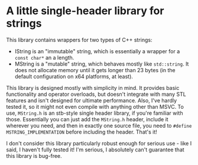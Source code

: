 # A little single-header library for strings
This library contains wrappers for two types of C++ strings:
* IString is an "immutable" string, which is essentially a wrapper for a `const char*` an a length.
* MString is a "mutable" string, which behaves mostly like `std::string`. It does not allocate memory until it gets longer than 23 bytes (in the default configuration on x64 platforms, at least).

This library is designed mostly with simplicity in mind. It provides basic functionality and operator overloads, but doesn't integrate with many STL features and isn't designed for ultimate performance. Also, I've hardly tested it, so it might not even compile with anything other than MSVC.
To use, `MString.h` is an stb-style single header library, if you're familiar with those. Essentially you can just add the `MString.h` header, include it wherever you need, and then in exactly one source file, you need to `#define MSTRING_IMPLEMENTATION` before including the header. That's it!

I don't consider this library particularly robust enough for serious use - like I said, I haven't fully tested it! I'm serious, I absolutely can't guarantee that this library is bug-free.
